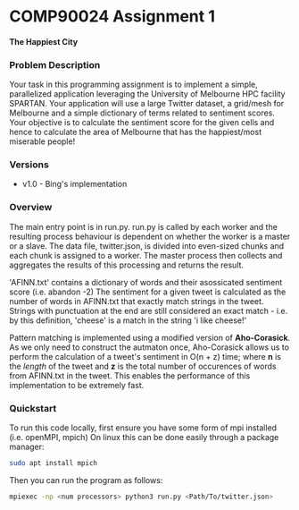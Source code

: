 # COMP90024 Assignment 1

#### The Happiest City

### Problem Description

Your task in this programming assignment is to implement a simple, parallelized application leveraging the
University of Melbourne HPC facility SPARTAN. Your application will use a large Twitter dataset, a grid/mesh for
Melbourne and a simple dictionary of terms related to sentiment scores. Your objective is to calculate the sentiment
score for the given cells and hence to calculate the area of Melbourne that has the happiest/most miserable people!

### Versions

  - v1.0 - Bing's implementation

### Overview

The main entry point is in run.py.
run.py is called by each worker and the resulting process behaviour is dependent on whether the worker is a master or a slave.
The data file, twitter.json, is divided into even-sized chunks and each chunk is assigned to a worker.
The master process then collects and aggregates the results of this processing and returns the result.


'AFINN.txt' contains a dictionary of words and their asossicated sentiment score (i.e. abandon -2)
The sentiment for a given tweet is calculated as the number of words in AFINN.txt that exactly match strings in the tweet.
Strings with punctuation at the end are still considered an exact match - i.e. by this definition, 'cheese' is a match in the string 'i like cheese!'  


Pattern matching is implemented using a modified version of **Aho-Corasick**. As we only need to construct the autmaton once, Aho-Corasick allows us to perform the calculation of a tweet's sentiment in O(n + z) time; where **n** is the _length_ of the tweet and **z** is the total number of occurences of words from AFINN.txt in the tweet. This enables the performance of this implementation to be extremely fast. 


### Quickstart

To run this code locally, first ensure you have some form of mpi installed (i.e. openMPI, mpich)
On linux this can be done easily through a package manager:


```bash
sudo apt install mpich
```

Then you can run the program as follows:

```bash
mpiexec -np <num processors> python3 run.py <Path/To/twitter.json> 
```
